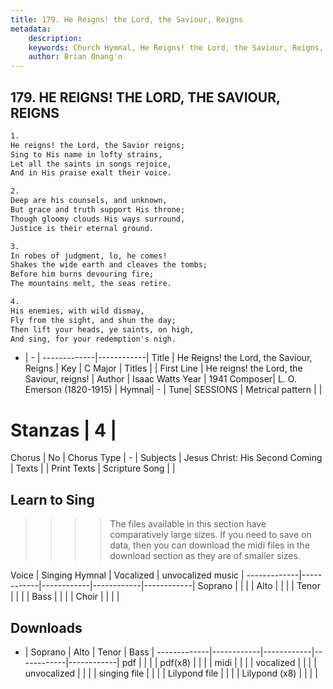 ```yaml
---
title: 179. He Reigns! the Lord, the Saviour, Reigns
metadata:
    description: 
    keywords: Church Hymnal, He Reigns! the Lord, the Saviour, Reigns, He reigns! the Lord, the Saviour, reigns!, 
    author: Brian Onang'o
---
```



## 179. HE REIGNS! THE LORD, THE SAVIOUR, REIGNS

```txt
1.
He reigns! the Lord, the Savior reigns; 
Sing to His name in lofty strains, 
Let all the saints in songs rejoice, 
And in His praise exalt their voice. 

2.
Deep are his counsels, and unknown, 
But grace and truth support His throne; 
Though gloomy clouds His ways surround, 
Justice is their eternal ground. 

3.
In robes of judgment, lo, he comes! 
Shakes the wide earth and cleaves the tombs; 
Before him burns devouring fire; 
The mountains melt, the seas retire. 

4.
His enemies, with wild dismay, 
Fly from the sight, and shun the day; 
Then lift your heads, ye saints, on high, 
And sing, for your redemption's nigh.

```

- |   -  |
-------------|------------|
Title | He Reigns! the Lord, the Saviour, Reigns |
Key | C Major |
Titles |  |
First Line | He reigns! the Lord, the Saviour, reigns! |
Author | Isaac Watts
Year | 1941
Composer| L. O. Emerson (1820-1915) |
Hymnal|  - |
Tune| SESSIONS |
Metrical pattern | |
# Stanzas | 4 |
Chorus | No |
Chorus Type | - |
Subjects | Jesus Christ: His Second Coming |
Texts |  |
Print Texts | 
Scripture Song |  |
  
## Learn to Sing

>>>> The files available in this section have comparatively large sizes. If you need to save on data, then you can download the midi files in the download section as they are of smaller sizes.

Voice |  Singing Hymnal | Vocalized | unvocalized music |
-------------|------------|------------|------------|------------|
Soprano | | | |
Alto | | | |
Tenor | | | |
Bass | | | |
Choir | | | |

## Downloads

- |  Soprano | Alto | Tenor | Bass |
-------------|------------|------------|------------|------------|
pdf | | | |
pdf(x8) | | | |
midi | | | |
vocalized | | | |
unvocalized | | | |
singing file | | | |
Lilypond file | | | |
Lilypond (x8) | | | |
  